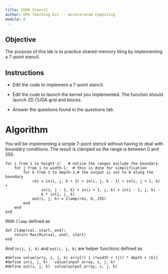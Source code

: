 ```yaml
---
title: CUDA Stencil
author: GPU Teaching Kit -- Accelerated Computing
module: 8
---
```

## Objective

The purpose of this lab is to practice shared-memory tiling by implementing a 7-point stencil.

## Instructions

* Edit the code to implement a 7-point stencil.

* Edit the code to launch the kernel you implemented. The function should launch 2D CUDA grid and blocks.

* Answer the questions found in the questions tab.


# Algorithm

You will be implementing a simple 7-point stencil without having to deal with boundary conditions. The result is clamped so the range is between 0 and 255.

```{.ruby}
for i from 1 to height-1:   # notice the ranges exclude the boundary
    for j from 1 to width-1:  # this is done for simplification
        for k from 1 to depth-1:# the output is set to 0 along the boundary
            res = in(i, j, k + 1) + in(i, j, k - 1) + in(i, j + 1, k) +
                in(i, j - 1, k) + in(i + 1, j, k) + in(i - 1, j, k) -
                6 * in(i, j, k)
            out(i, j, k) = Clamp(res, 0, 255)
        end
    end
end
```

With `Clamp` defined as

```{.ruby}
def Clamp(val, start, end):
    return Max(Min(val, end), start)
end
```

And `in(i, j, k)` and `out(i, j, k)` are helper functions defined as

```{.cpp}
#define value(arry, i, j, k) arry[(( i )*width + (j)) * depth + (k)]
#define in(i, j, k)   value(input_array, i, j, k)
#define out(i, j, k)  value(output_array, i, j, k)
```